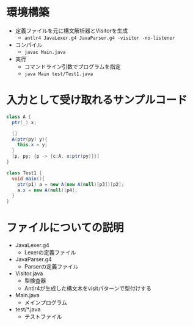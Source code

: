 # 環境構築
- 定義ファイルを元に構文解析器とVisitorを生成
  - `antlr4 JavaLexer.g4 JavaParser.g4 -visitor -no-listener`
- コンパイル
  - `javac Main.java`
- 実行
  - コマンドライン引数でプログラムを指定
  - `java Main test/Test1.java`

# 入力として受け取れるサンプルコード
```java
class A {
  ptr(_) x;

  []
  A(ptr(py) y){
    this.x = y;
  }
  [p, py; {p -> {c:A, x:ptr(py)}}]
}

class Test1 {
  void main(){
    ptr(p1) a = new A(new A(null)[p3])[p2];
    a.x = new A(null)[p4];
  }
}
```

# ファイルについての説明
- JavaLexer.g4
  - Lexerの定義ファイル
- JavaParser.g4
  - Parserの定義ファイル
- Visitor.java
  - 型検査器
  - Antlr4が生成した構文木をvisitパターンで型付けする
- Main.java
  - メインプログラム
- test/*.java
  - テストファイル
